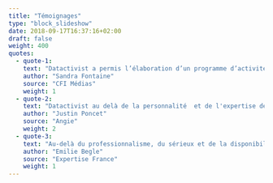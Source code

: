 ```yaml
---
title: "Témoignages"
type: "block_slideshow"
date: 2018-09-17T16:37:16+02:00
draft: false
weight: 400
quotes:
  - quote-1:
    text: "Datactivist a permis l’élaboration d’un programme d’activités technique, cohérent et créatif, mais surtout accessible à tous les participants ciblés. De par sa connaissance du réseau open gov/open data, Datactivist a permis l’inscription du projet dans un écosystème complexe et en constante mutation. Enfin, j’ai beaucoup apprécié la forte disponibilité de l'équipe hors mission, pour finaliser le processus projet et assurer le suivi, tant avec les partenaires… qu’avec moi-même!"
    author: "Sandra Fontaine"
    source: "CFI Médias"
    weight: 1
  - quote-2:
    text: "Datactivist au delà de la personnalité  et de l'expertise des fondateurs, c'est la certitude de s'engager dans une stratégie data qui a du sens. Ensemble nous avons élaboré des méthodologies d'analyse de données sociales avec R qui nécessitent une maîtrise aboutie tout autant du code que des stratégies d'opinion. Un partenariat fructueux qui nous a permis un véritable bon en avant, une aventure loin d'être finie."
    author: "Justin Poncet"
    source: "Angie"
    weight: 2
  - quote-3:
    text: "Au-delà du professionnalisme, du sérieux et de la disponibilité de Datactivist, la qualité et la pertinence de leur expertise a permis d’élaborer des diagnostics précis sur l’open government et l’open data dans trois pays et d’établir des programmes d’activité détaillés à destination de l’administration et de la société civile. Co-construction avec les différents partenaires, adaptabilité à des pays et environnements diversifiés et complexes, mise à disposition d'un vaste réseau d’experts : autant de compétences et qualités que nous aurons à cœur de remobiliser très prochainement nous l’espérons ! " 
    author: "Emilie Begle"
    source: "Expertise France"
    weight: 1
---
```





